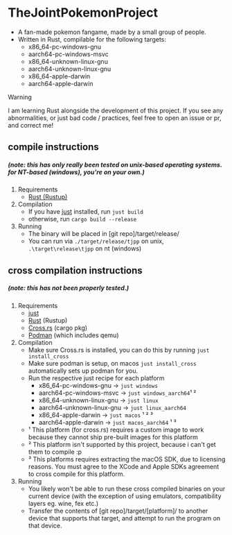 # TheJointPokemonProject
- A fan-made pokemon fangame, made by a small group of people.
- Written in Rust, compilable for the following targets:
  - x86_64-pc-windows-gnu
  - aarch64-pc-windows-msvc
  - x86_64-unknown-linux-gnu
  - aarch64-unknown-linux-gnu
  - x86_64-apple-darwin
  - aarch64-apple-darwin

> [!WARNING]
> I am learning Rust alongside the development of this project.
> If you see any abnormalities, or just bad code / practices, feel free to open an issue or pr, and correct me!

## compile instructions
##### (note: this has only really been tested on unix-based operating systems. for NT-based (windows), you're on your own.)
1. Requirements
   - [Rust (Rustup)](https://rustup.rs/)
2. Compilation
   - If you have [just](https://github.com/casey/just) installed, run `just build`
   - otherwise, run `cargo build --release`
3. Running
   - The binary will be placed in [git repo]/target/release/
   - You can run via `./target/release/tjpp` on unix, `.\target\release\tjpp` on nt (windows)

## cross compilation instructions
##### (note: this has not been properly tested.)
1. Requirements
   - [just](https://github.com/casey/just)
   - [Rust](https://rustup.rs/) (Rustup)
   - [Cross.rs](https://github.com/cross-rs/cross) (cargo pkg)
   - [Podman](https://podman.io/) (which includes qemu)
2. Compilation
   - Make sure Cross.rs is installed, you can do this by running `just install_cross`
   - Make sure podman is setup, on macos `just install_cross` automatically sets up podman for you.
   - Run the respective just recipe for each platform
     - x86_64-pc-windows-gnu -> `just windows`
     - aarch64-pc-windows-msvc -> `just windows_aarch64`¹ ²
     - x86_64-unknown-linux-gnu -> `just linux`
     - aarch64-unknown-linux-gnu -> `just linux_aarch64`
     - x86_64-apple-darwin -> `just macos` ¹ ² ³
     - aarch64-apple-darwin -> `just macos_aarch64` ¹ ³
   - ¹ This platform (for cross.rs) requires a custom image to work because they cannot ship pre-built images for this platform
   - ² This platform isn't supported by this project, because i can't get them to compile :p
   - ³ This platforms requires extracting the macOS SDK, due to licensing reasons. You must agree to the XCode and Apple SDKs agreement to cross compile for this platform.
3. Running
   - You likely won't be able to run these cross compiled binaries on your current device (with the exception of using emulators, compatibility layers eg. wine, fex etc.)
   - Transfer the contents of [git repo]/target/[platform]/ to another device that supports that target, and attempt to run the program on that device.
